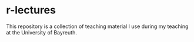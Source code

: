 # r-lectures
 This repository is a collection of teaching material I use during my teaching at the University of Bayreuth.
